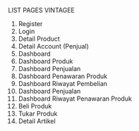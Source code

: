 LIST PAGES VINTAGEE

1. Register
2. Login
3. Detail Product
4. Detail Account (Penjual)
5. Dashboard
6. Dashboard Produk
7. Dashboard Penjualan
8. Dashboard Penawaran Produk
9. Dashboard Riwayat Pembelian
10. Dashboard Penjualan
11. Dashboard Riwayat Penawaran Produk
12. Beli Produk
13. Tukar Produk
14. Detail Artikel
